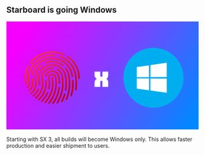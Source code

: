 ## Starboard is going Windows
![Starboard X thumbnail](https://github.com/starboardops/blog/blob/gh-pages/xw.png?raw=true)

Starting with SX 3, all builds will become Windows only. This allows faster production and easier shipment to users.
